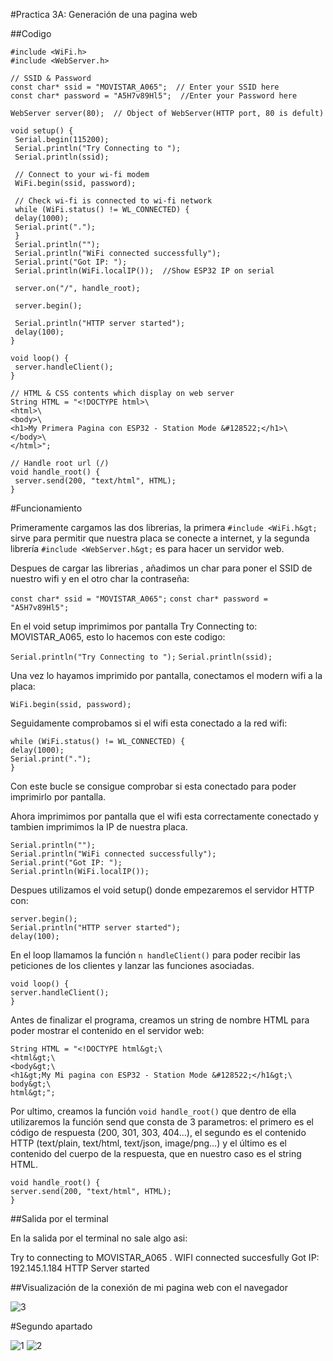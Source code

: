 
#Practica 3A: Generación de una pagina web


##Codigo


```
#include <WiFi.h>
#include <WebServer.h>

// SSID & Password
const char* ssid = "MOVISTAR_A065";  // Enter your SSID here
const char* password = "A5H7v89Hl5";  //Enter your Password here

WebServer server(80);  // Object of WebServer(HTTP port, 80 is defult)

void setup() {
 Serial.begin(115200);
 Serial.println("Try Connecting to ");
 Serial.println(ssid);

 // Connect to your wi-fi modem
 WiFi.begin(ssid, password);

 // Check wi-fi is connected to wi-fi network
 while (WiFi.status() != WL_CONNECTED) {
 delay(1000);
 Serial.print(".");
 }
 Serial.println("");
 Serial.println("WiFi connected successfully");
 Serial.print("Got IP: ");
 Serial.println(WiFi.localIP());  //Show ESP32 IP on serial

 server.on("/", handle_root);

 server.begin();

 Serial.println("HTTP server started");
 delay(100); 
}

void loop() {
 server.handleClient();
}

// HTML & CSS contents which display on web server
String HTML = "<!DOCTYPE html>\
<html>\
<body>\
<h1>My Primera Pagina con ESP32 - Station Mode &#128522;</h1>\
</body>\
</html>";

// Handle root url (/)
void handle_root() {
 server.send(200, "text/html", HTML);
}
```

#Funcionamiento

Primeramente cargamos las dos librerias,  la primera `#include <WiFi.h&gt;` sirve para permitir que nuestra placa se conecte a internet, y la segunda librería `#include <WebServer.h&gt;` es para hacer un servidor web.

Despues de cargar las librerias , añadimos un char para poner el SSID de nuestro wifi y en el otro char la contraseña:


`const char* ssid = "MOVISTAR_A065";` 
`const char* password = "A5H7v89Hl5";`

En el void setup imprimimos por pantalla Try Connecting to:
MOVISTAR_A065, esto lo hacemos con este codigo:

`Serial.println("Try Connecting to ");`
`Serial.println(ssid);`

Una vez lo hayamos imprimido por pantalla, conectamos el modern wifi a la placa:

`WiFi.begin(ssid, password);`

Seguidamente comprobamos si el wifi esta conectado a la red wifi:

```
while (WiFi.status() != WL_CONNECTED) {
delay(1000);
Serial.print(".");
}
```

Con este bucle se consigue comprobar si esta conectado para poder imprimirlo por pantalla.

Ahora imprimimos por pantalla que el wifi esta correctamente conectado y tambien imprimimos la IP de nuestra placa.

```
Serial.println("");
Serial.println("WiFi connected successfully");
Serial.print("Got IP: ");
Serial.println(WiFi.localIP());
```
Despues utilizamos el void setup() donde empezaremos el servidor HTTP con:

```
server.begin();
Serial.println("HTTP server started");
delay(100);
```

En el loop llamamos la función `n handleClient()` para poder recibir las peticiones de los clientes y lanzar las funciones asociadas.

```
void loop() {
server.handleClient();
}
```

Antes de finalizar el programa, creamos un string de nombre HTML para poder mostrar el contenido en el servidor web:
```
String HTML = "<!DOCTYPE html&gt;\
<html&gt;\
<body&gt;\
<h1&gt;My Mi pagina con ESP32 - Station Mode &#128522;</h1&gt;\
body&gt;\
html&gt;";
```

Por ultimo, creamos la función `void handle_root()` que dentro de ella utilizaremos la función send que consta de 3 parametros: el primero es el código de respuesta (200, 301, 303, 404...), el segundo es el contenido HTTP (text/plain, text/html, text/json, image/png...) y el último es el contenido del cuerpo de la respuesta, que en
nuestro caso es el string HTML.

```
void handle_root() {
server.send(200, "text/html", HTML);
}
```
##Salida por el terminal

En la salida por el terminal no sale algo asi:

Try to connecting to
MOVISTAR_A065
.
WIFI connected succesfully
Got IP: 192.145.1.184
HTTP Server started

##Visualización de la conexión de mi pagina web con el navegador

![3](https://i.ibb.co/r6BCnm1/Visualizaci-n-Pagina-web.png)


#Segundo apartado


![1](https://i.ibb.co/6YNCJvf/Hoja-1-Rafa.jpg)
![2](https://i.ibb.co/TkzRDFk/Hoja-2-Rafa.jpg)


